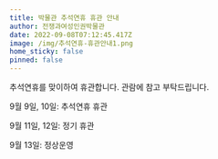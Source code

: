 ```yaml
---
title: 박물관 추석연휴 휴관 안내
author: 전쟁과여성인권박물관
date: 2022-09-08T07:12:45.417Z
image: /img/추석연휴-휴관안내1.png
home_sticky: false
pinned: false
---
```

추석연휴를 맞이하여 휴관합니다. 관람에 참고 부탁드립니다.

9월 9일, 10일: 추석연휴 휴관

9월 11일, 12일: 정기 휴관

9월 13일: 정상운영